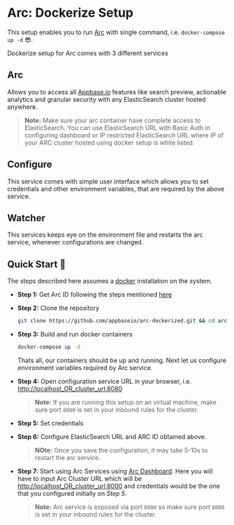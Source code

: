 # Arc: Dockerize Setup

This setup enables you to run [Arc](https://arc-site.netlify.com/) with single command, i.e. `docker-compose up -d` 😎.

Dockerize setup for Arc comes with 3 different services

## Arc

Allows you to access all [Appbase.io](https://docs.appbase.io/docs/gettingstarted/WhyAppbase/) features like search preview, actionable analytics and granular security with any ElasticSearch cluster hosted anywhere.

> **Note:** Make sure your arc container have complete access to ElasticSearch. You can use ElasticSearch URL with Basic Auth in configuring dashboard or IP restricted ElasticSearch URL where IP of your ARC cluster hosted using docker setup is white listed.

## Configure

This service comes with simple user interface which allows you to set credentials and other environment variables, that are required by the above service.

## Watcher

This services keeps eye on the environment file and restarts the arc service, whenever configurations are changed.

## Quick Start 🚀

The steps described here assumes a [docker](https://docs.docker.com/install/) installation on the system.

- **Step 1:** Get Arc ID following the steps mentioned [here](https://docs.appbase.io/docs/hosting/BYOC/#using-ami)

- **Step 2:** Clone the repository

  ```bash
  git clone https://github.com/appbaseio/arc-dockerized.git && cd arc-dockerized
  ```

- **Step 3:** Build and run docker containers

  ```bash
  docker-compose up -d
  ```

  Thats all, our containers should be up and running. Next let us configure environment variables required by Arc service.

- **Step 4:** Open configuration service URL in your browser, i.e. [http://localhost_OR_cluster_url:8080](http://localhost/CLUStER_URL:8080)

  > **Note:** If you are running this setup on an virtual machine, make sure port `8080` is set in your inbound rules for the cluster.

- **Step 5:** Set credentials

- **Step 6:** Configure ElasticSearch URL and ARC ID obtained above.

  > **NOte:** Once you save the configuration, it may take 5-10s to restart the arc service.

- **Step 7:** Start using Arc Services using [Arc Dashboard](https://arc-dashboard.appbase.io/). Here you will have to input Arc Cluster URL which will be [http://localhost_OR_cluster_url:8000](http://localhost_OR_cluster_url:8000) and credentials would be the one that you configured initially on _Step 5_.

  > **Note:** Arc service is exposed via port `8000` so make sure port `8000` is set in your inbound rules for the cluster.
